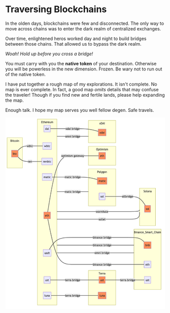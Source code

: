 # Traversing Blockchains

In the olden days, blockchains were few and disconnected. The only way to move across chains was to enter the dark realm of centralized exchanges.

Over time, enlightened heros worked day and night to build bridges between those chains. That allowed us to bypass the dark realm.

_Woah! Hold up before you cross a bridge!_

You must carry with you the **native token** of your destination. Otherwise you will be powerless in the new dimension. Frozen. Be wary not to run out of the native token.

I have put together a rough map of my explorations. It isn't complete. No map is ever complete. In fact, a good map *omits* details that may confuse the traveler! Though if you find new and fertile lands, please help expanding the map.

Enough talk. I hope my map serves you well fellow degen. Safe travels.

![traversing-chains-map](traversing-chains.png)

